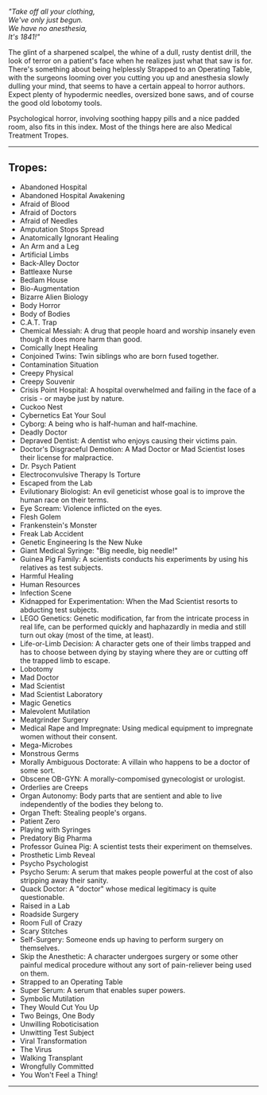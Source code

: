 _"Take off all your clothing,_  
_We've only just begun._  
_We have no anesthesia,_  
_It's 1841!"_

The glint of a sharpened scalpel, the whine of a dull, rusty dentist drill, the look of terror on a patient's face when he realizes just what that saw is for. There's something about being helplessly Strapped to an Operating Table, with the surgeons looming over you cutting you up and anesthesia slowly dulling your mind, that seems to have a certain appeal to horror authors. Expect plenty of hypodermic needles, oversized bone saws, and of course the good old lobotomy tools.

Psychological horror, involving soothing happy pills and a nice padded room, also fits in this index. Most of the things here are also Medical Treatment Tropes.

___

## Tropes:

-   Abandoned Hospital
-   Abandoned Hospital Awakening
-   Afraid of Blood
-   Afraid of Doctors
-   Afraid of Needles
-   Amputation Stops Spread
-   Anatomically Ignorant Healing
-   An Arm and a Leg
-   Artificial Limbs
-   Back-Alley Doctor
-   Battleaxe Nurse
-   Bedlam House
-   Bio-Augmentation
-   Bizarre Alien Biology
-   Body Horror
-   Body of Bodies
-   C.A.T. Trap
-   Chemical Messiah: A drug that people hoard and worship insanely even though it does more harm than good.
-   Comically Inept Healing
-   Conjoined Twins: Twin siblings who are born fused together.
-   Contamination Situation
-   Creepy Physical
-   Creepy Souvenir
-   Crisis Point Hospital: A hospital overwhelmed and failing in the face of a crisis - or maybe just by nature.
-   Cuckoo Nest
-   Cybernetics Eat Your Soul
-   Cyborg: A being who is half-human and half-machine.
-   Deadly Doctor
-   Depraved Dentist: A dentist who enjoys causing their victims pain.
-   Doctor's Disgraceful Demotion: A Mad Doctor or Mad Scientist loses their license for malpractice.
-   Dr. Psych Patient
-   Electroconvulsive Therapy Is Torture
-   Escaped from the Lab
-   Evilutionary Biologist: An evil geneticist whose goal is to improve the human race on their terms.
-   Eye Scream: Violence inflicted on the eyes.
-   Flesh Golem
-   Frankenstein's Monster
-   Freak Lab Accident
-   Genetic Engineering Is the New Nuke
-   Giant Medical Syringe: "Big needle, big needle!"
-   Guinea Pig Family: A scientists conducts his experiments by using his relatives as test subjects.
-   Harmful Healing
-   Human Resources
-   Infection Scene
-   Kidnapped for Experimentation: When the Mad Scientist resorts to abducting test subjects.
-   LEGO Genetics: Genetic modification, far from the intricate process in real life, can be performed quickly and haphazardly in media and still turn out okay (most of the time, at least).
-   Life-or-Limb Decision: A character gets one of their limbs trapped and has to choose between dying by staying where they are or cutting off the trapped limb to escape.
-   Lobotomy
-   Mad Doctor
-   Mad Scientist
-   Mad Scientist Laboratory
-   Magic Genetics
-   Malevolent Mutilation
-   Meatgrinder Surgery
-   Medical Rape and Impregnate: Using medical equipment to impregnate women without their consent.
-   Mega-Microbes
-   Monstrous Germs
-   Morally Ambiguous Doctorate: A villain who happens to be a doctor of some sort.
-   Obscene OB-GYN: A morally-compomised gynecologist or urologist.
-   Orderlies are Creeps
-   Organ Autonomy: Body parts that are sentient and able to live independently of the bodies they belong to.
-   Organ Theft: Stealing people's organs.
-   Patient Zero
-   Playing with Syringes
-   Predatory Big Pharma
-   Professor Guinea Pig: A scientist tests their experiment on themselves.
-   Prosthetic Limb Reveal
-   Psycho Psychologist
-   Psycho Serum: A serum that makes people powerful at the cost of also stripping away their sanity.
-   Quack Doctor: A "doctor" whose medical legitimacy is quite questionable.
-   Raised in a Lab
-   Roadside Surgery
-   Room Full of Crazy
-   Scary Stitches
-   Self-Surgery: Someone ends up having to perform surgery on themselves.
-   Skip the Anesthetic: A character undergoes surgery or some other painful medical procedure without any sort of pain-reliever being used on them.
-   Strapped to an Operating Table
-   Super Serum: A serum that enables super powers.
-   Symbolic Mutilation
-   They Would Cut You Up
-   Two Beings, One Body
-   Unwilling Roboticisation
-   Unwitting Test Subject
-   Viral Transformation
-   The Virus
-   Walking Transplant
-   Wrongfully Committed
-   You Won't Feel a Thing!

___